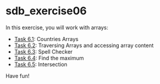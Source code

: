 # sdb_exercise06

In this exercise, you will work with arrays:
- [Task 6.1](src%2Ftask01%2Finstructions.md): Countries Arrays
- [Task 6.2](src%2Ftask02%2Finstructions.md): Traversing Arrays and accessing array content
- [Task 6.3](src%2Ftask03%2Finstructions.md): Spell Checker
- [Task 6.4](src%2Ftask04%2Finstructions.md): Find the maximum
- [Task 6.5](src%2Ftask05%2Finstructions.md): Intersection

Have fun!